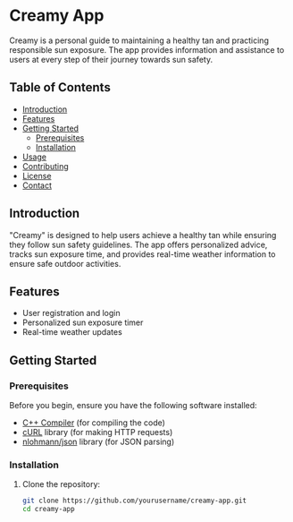 # Creamy App

Creamy is a personal guide to maintaining a healthy tan and practicing responsible sun exposure. The app provides information and assistance to users at every step of their journey towards sun safety.

## Table of Contents

- [Introduction](#introduction)
- [Features](#features)
- [Getting Started](#getting-started)
  - [Prerequisites](#prerequisites)
  - [Installation](#installation)
- [Usage](#usage)
- [Contributing](#contributing)
- [License](#license)
- [Contact](#contact)

## Introduction

"Creamy" is designed to help users achieve a healthy tan while ensuring they follow sun safety guidelines. The app offers personalized advice, tracks sun exposure time, and provides real-time weather information to ensure safe outdoor activities.

## Features

- User registration and login
- Personalized sun exposure timer
- Real-time weather updates


## Getting Started

### Prerequisites

Before you begin, ensure you have the following software installed:

- [C++ Compiler](https://www.gnu.org/software/gcc/) (for compiling the code)
- [cURL](https://curl.se/) library (for making HTTP requests)
- [nlohmann/json](https://github.com/nlohmann/json) library (for JSON parsing)

### Installation

1. Clone the repository:

   ```bash
   git clone https://github.com/yourusername/creamy-app.git
   cd creamy-app
